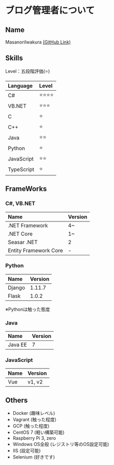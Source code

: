 # ブログ管理者について

## Name

MasanoriIwakura [(GitHub Link)](https://github.com/MasanoriIwakura)

## Skills

Level：五段階評価(⭐)

|Language|Level|
|:--|:--|
|C#|⭐⭐⭐⭐|
|VB.NET|⭐⭐⭐|
|C|⭐|
|C++|⭐|
|Java|⭐⭐|
|Python|⭐|
|JavaScript|⭐⭐|
|TypeScript|⭐|

## FrameWorks

### C#, VB.NET

|Name|Version|
|:--|:--|
|.NET Framework|4~|
|.NET Core|1~|
|Seasar .NET|2|
|Entity Framework Core|-|

### Python

|Name|Version|
|:--|:--|
|Django|1.11.7|
|Flask|1.0.2|

※Pythonは触った態度

### Java

|Name|Version|
|:--|:--|
|Java EE|7|

### JavaScript

|Name|Version|
|:--|:--|
|Vue|v1, v2|

## Others

- Docker (趣味レベル)
- Vagrant (触った程度)
- GCP (触った程度)
- CentOS 7 (軽い構築可能)
- Raspberry Pi 3, zero
- Windows OS全般 (レジストリ等のOS設定可能)
- IIS (設定可能)
- Selenium (好きです)